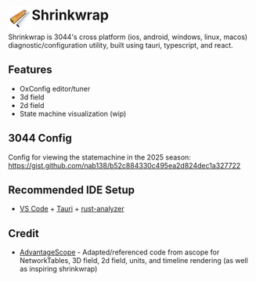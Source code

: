# <img align="left" src="/icons/shrinkwrap-icon.png" width="48">Shrinkwrap

Shrinkwrap is 3044's cross platform (ios, android, windows, linux, macos) diagnostic/configuration utility, built using tauri, typescript, and react.

## Features

- OxConfig editor/tuner
- 3d field
- 2d field
- State machine visualization (wip)

## 3044 Config

Config for viewing the statemachine in the 2025 season: https://gist.github.com/nab138/b52c884330c495ea2d824dec1a327722

## Recommended IDE Setup

- [VS Code](https://code.visualstudio.com/) + [Tauri](https://marketplace.visualstudio.com/items?itemName=tauri-apps.tauri-vscode) + [rust-analyzer](https://marketplace.visualstudio.com/items?itemName=rust-lang.rust-analyzer)

## Credit

- [AdvantageScope](https://github.com/Mechanical-Advantage/AdvantageScope) - Adapted/referenced code from ascope for NetworkTables, 3D field, 2d field, units, and timeline rendering (as well as inspiring shrinkwrap)
